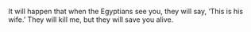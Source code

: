 It will happen that when the Egyptians see you, they will say, ‘This is his wife.’ They will kill me, but they will save you alive.